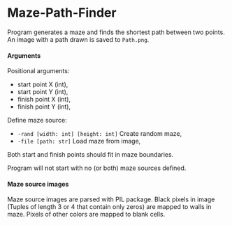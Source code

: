 # Maze-Path-Finder
Program generates a maze and finds the shortest path between two points.
An image with a path drawn is saved to `Path.png`.

#### Arguments
Positional arguments:
- start point X (int),
- start point Y (int),
- finish point X (int),
- finish point Y (int),

Define maze source:
- `-rand [width: int] [height: int]` Create random maze,
- `-file [path: str]` Load maze from image,

Both start and finish points should fit in maze boundaries.

Program will not start with no (or both) maze sources defined.

#### Maze source images
Maze source images are parsed with PIL package. Black pixels in image (Tuples
of length 3 or 4 that contain only zeros) are mapped to walls in maze. Pixels
of other colors are mapped to blank cells.
